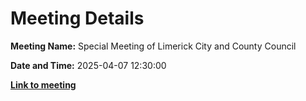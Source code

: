 # Meeting Details

**Meeting Name:** Special Meeting of Limerick City and County Council

**Date and Time:** 2025-04-07 12:30:00

**<a href="https://www.limerick.ie/council/whats-on/special-meeting-of-limerick-city-and-county-council-21" target="_blank">Link to meeting</a>**
